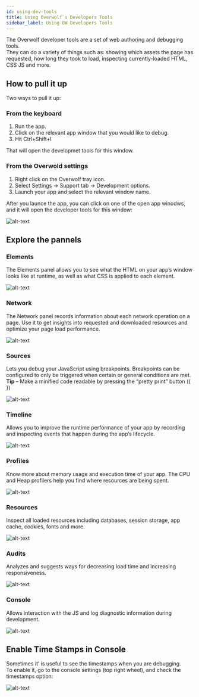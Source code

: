 ```yaml
---
id: using-dev-tools
title: Using Overwolf`s Developers Tools
sidebar_label: Using OW Developers Tools
---
```


The Overwolf developer tools are a set of web authoring and debugging tools.  
They can do a variety of things such as: showing which assets the page has requested, how long they took to load, inspecting currently-loaded HTML, CSS JS and more.

## How to pull it up

Two ways to pull it up:

### From the keyboard

1. Run the app.
2. Click on the relevant app window that you would like to debug.
3. Hit Ctrl+Shift+I

That will open the developmet tools for this window.

### From the Overwold settings

1. Right click on the Overwolf tray icon.
2. Select Settings → Support tab → Development options.
3. Launch your app and select the relevant window name.

After you launce the app, you can click on one of the open app winodws, and it will open the developer tools for this window:

![alt-text](assets/dev-tools-1.jpg)

## Explore the pannels

### Elements

The Elements panel allows you to see what the HTML on your app’s window looks like at runtime, as well as what CSS is applied to each element.

![alt-text](assets/dev-tools-2.jpg)

### Network

The Network panel records information about each network operation on a page. Use it to get insights into requested and downloaded resources and optimize your page load performance.

![alt-text](assets/dev-tools-3.jpg)

### Sources

Lets you debug your JavaScript using breakpoints. Breakpoints can be configured to only be triggered when certain or general conditions are met.
**Tip** – Make a minified code readable by pressing the “pretty print” button ({ })

![alt-text](assets/dev-tools-4.jpg)

### Timeline

Allows you to improve the runtime performance of your app by recording and inspecting events that happen during the app’s lifecycle.

![alt-text](assets/dev-tools-5.jpg)

### Profiles

Know more about memory usage and execution time of your app. The CPU and Heap profilers help you find where resources are being spent.

![alt-text](assets/dev-tools-6.jpg)

### Resources

Inspect all loaded resources including databases, session storage, app cache, cookies, fonts and more.

![alt-text](assets/dev-tools-7.jpg)

### Audits

Analyzes and suggests ways for decreasing load time and increasing responsiveness.

![alt-text](assets/dev-tools-8.jpg)

### Console

Allows interaction with the JS and log diagnostic information during development.

![alt-text](assets/dev-tools-9.jpg)

## Enable Time Stamps in Console

Sometimes it’ is useful to see the timestamps when you are debugging.  
To enable it, go to the console settings (top right wheel),  and check the timestamps option:

![alt-text](assets/dev-tools-10.png)
